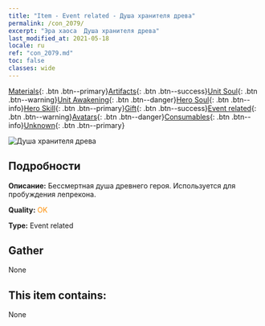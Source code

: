```yaml
---
title: "Item - Event related - Душа хранителя древа"
permalink: /con_2079/
excerpt: "Эра хаоса  Душа хранителя древа"
last_modified_at: 2021-05-18
locale: ru
ref: "con_2079.md"
toc: false
classes: wide
---
```

 [Materials](/ItemsRU/){: .btn .btn--primary}[Artifacts](/ItemsRU/Artifacts/){: .btn .btn--success}[Unit Soul](/ItemsRU/UnitSoul/){: .btn .btn--warning}[Unit Awakening](/ItemsRU/UnitAwakening/){: .btn .btn--danger}[Hero Soul](/ItemsRU/HeroSoul/){: .btn .btn--info}[Hero Skill](/ItemsRU/HeroSkill/){: .btn .btn--primary}[Gift](/ItemsRU/Gift/){: .btn .btn--success}[Event related](/ItemsRU/Events/){: .btn .btn--warning}[Avatars](/ItemsRU/Avatars/){: .btn .btn--danger}[Consumables](/ItemsRU/Consumables/){: .btn .btn--info}[Unknown](/ItemsRU/Unknown/){: .btn .btn--primary}

 ![Душа хранителя древа](/images/t/juexing_909.jpg)

## Подробности
 **Описание:** Бессмертная душа древнего героя. Используется для пробуждения лепрекона.

 **Quality:** <span style="color: #FF8C00">OK</span>

 **Type:** Event related

## Gather

  None

## This item contains:

  None

